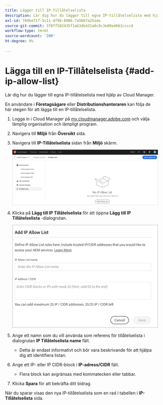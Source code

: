 ```yaml
---
title: Lägger till IP-Tillåtelselista
description: Lär dig hur du lägger till egna IP-tillåtelselista med hjälp av Cloud Manager.
exl-id: 769be71f-5c11-4f98-8906-7a5667a25aee
source-git-commit: 378ff582435f1ab3db431a0c9c3e80a4661cccc4
workflow-type: tm+mt
source-wordcount: '200'
ht-degree: 0%

---
```



# Lägga till en IP-Tillåtelselista {#add-ip-allow-list}

Lär dig hur du lägger till egna IP-tillåtelselista med hjälp av Cloud Manager.

En användare i **Företagsägare** eller **Distributionshanteraren** kan följa de här stegen för att lägga till en IP-tillåtelselista.

1. Logga in i Cloud Manager på [my.cloudmanager.adobe.com](https://my.cloudmanager.adobe.com/) och välja lämplig organisation och lämpligt program.

1. Navigera till **Miljö** från **Översikt** sida.

1. Navigera till **IP-Tillåtelselista** sidan från **Miljö** skärm.

   ![Alternativet IP-tillåtelselista på sidopanelen](/help/implementing/cloud-manager/assets/ip-allow-list/ip-allow-list-create.png)

1. Klicka på **Lägg till IP Tillåtelselista** för att öppna **Lägg till IP Tillåtelselista** -dialogrutan.

   ![Dialogrutan Lägg till IP-Tillåtelselista](/help/implementing/cloud-manager/assets/ip-allow-list/ip-allow-list-create02.png)

1. Ange ett namn som du vill använda som referens för tillåtelselista i dialogrutan **IP Tillåtelselista name** fält.

   * Detta är endast informativt och bör vara beskrivande för att hjälpa dig att identifiera listan.

1. Ange ett IP- eller IP CIDR-block i **IP-adress/CIDR** fält.

   * Flera block kan avgränsas med kommatecken eller tabbar.

1. Klicka **Spara** för att bekräfta ditt bidrag.

När du sparar visas den nya IP-tillåtelselista som en rad i tabellen i **IP-Tillåtelselista** sida.
